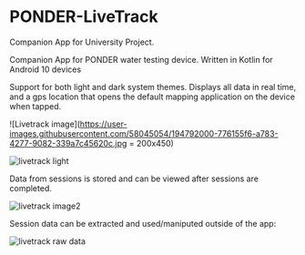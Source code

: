 # PONDER-LiveTrack
Companion App for University Project.

Companion App for PONDER water testing device. Written in Kotlin for Android 10 devices 

Support for both light and dark system themes.
Displays all data in real time, and a gps location that opens the default mapping application on the device when tapped.

![Livetrack image](https://user-images.githubusercontent.com/58045054/194792000-776155f6-a783-4277-9082-339a7c45620c.jpg = 200x450) 

![livetrack light](https://user-images.githubusercontent.com/58045054/194792001-7730002b-379b-45b3-877f-84151e61ca7e.jpg)

Data from sessions is stored and can be viewed after sessions are completed.

![livetrack image2](https://user-images.githubusercontent.com/58045054/194792157-1f23095c-650e-4d10-94f1-38770c3d0643.jpg)

Session data can be extracted and used/maniputed outside of the app:

![livetrack raw data](https://user-images.githubusercontent.com/58045054/194792217-2f7b60be-70fb-436a-863f-eda2150eae8e.jpg)
